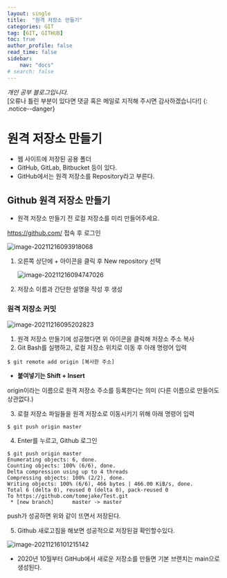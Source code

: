 ```yaml
---
layout: single
title:  "원격 저장소 만들기"
categories: GIT
tag: [GIT, GITHUB]
toc: true
author_profile: false
read_time: false
sidebar:
    nav: "docs"
# search: false
---
```


*개인 공부 블로그입니다.*<br> [오류나 틀린 부분이 있다면 댓글 혹은 메일로 지적해 주시면 감사하겠습니다!]
{: .notice--danger}


# 원격 저장소 만들기

- 웹 사이트에 저장된 공용 폴더
- GitHub, GitLab, Bitbucket 등이 있다.
- GitHub에서는 원격 저장소를 Repository라고 부른다.



## Github 원격 저장소 만들기

- 원격 저장소 만들기 전 로컬 저장소를 미리 만들어주세요.

https://github.com/  접속 후 로그인

![image-20211216093918068](../../images/2021-12-15-git-3/image-20211216093918068.png)

1. 오른쪽 상단에 + 아이콘을 클릭 후 New repository 선택

   ![image-20211216094747026](../../images/2021-12-15-git-3/image-20211216094747026.png)

2. 저장소 이름과 간단한 설명을 작성 후 생성



### 원격 저장소 커밋

![image-20211216095202823](../../images/2021-12-15-git-3/image-20211216095202823.png)

1. 원격 저장소 만들기에 성공했다면 위 아이콘을 클릭해 저장소 주소 복사
2. Git Bash를 실행하고, 로컬 저장소 위치로 이동 후 아래 명령어 입력

```
$ git remote add origin [복사한 주소]
```

- **붙여넣기는 Shift + Insert**

origin이라는 이름으로 원격 저장소 주소를 등록한다는 의미 (다른 이름으로 만들어도 상관없다.)

3. 로컬 저장소 파일들을 원격 저장소로 이동시키기 위해 아래 명령어 입력

```
$ git push origin master
```

4. Enter를 누르고, Github 로그인

```
$ git push origin master
Enumerating objects: 6, done.
Counting objects: 100% (6/6), done.
Delta compression using up to 4 threads
Compressing objects: 100% (2/2), done.
Writing objects: 100% (6/6), 466 bytes | 466.00 KiB/s, done.
Total 6 (delta 0), reused 0 (delta 0), pack-reused 0
To https://github.com/tomejake/Test.git
 * [new branch]      master -> master
```

push가 성공하면 위와 같이 뜨면서 저장된다.

5. Github 새로고침을 해보면 성공적으로 저장된걸 확인할수있다.

![image-20211216101215142](../../images/2021-12-15-git-3/image-20211216101215142.png)



- 2020년 10월부터 GitHub에서 새로운 저장소를 만들면 기본 브랜치는 main으로 생성된다.

